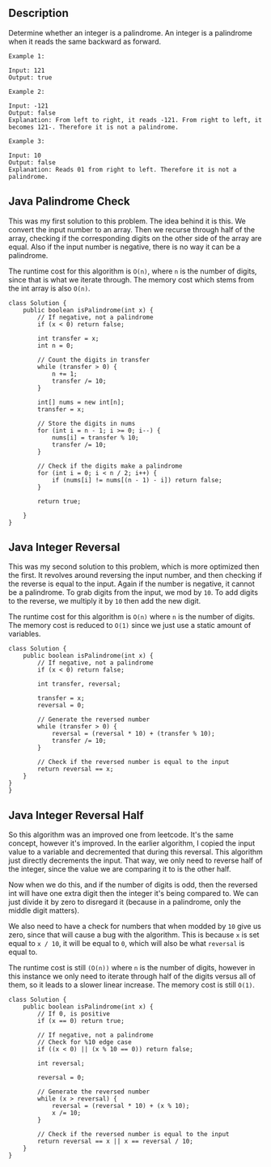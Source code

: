 ## Description

Determine whether an integer is a palindrome. An integer is a palindrome when it reads the same backward as forward.

```
Example 1:

Input: 121
Output: true

Example 2:

Input: -121
Output: false
Explanation: From left to right, it reads -121. From right to left, it becomes 121-. Therefore it is not a palindrome.

Example 3:

Input: 10
Output: false
Explanation: Reads 01 from right to left. Therefore it is not a palindrome.
```

## Java Palindrome Check

This was my first solution to this problem. The idea behind it is this. We convert the input number to an array. Then we recurse through half of the array, checking if the corresponding digits on the other side of the array are equal. Also if the input number is negative, there is no way it can be a palindrome.

The runtime cost for this algorithm is `O(n)`, where `n` is the number of digits, since that is what we iterate through. The memory cost which stems from the int array is also `O(n)`.

```
class Solution {
    public boolean isPalindrome(int x) {
        // If negative, not a palindrome
        if (x < 0) return false;
        
        int transfer = x;
        int n = 0;
        
        // Count the digits in transfer
        while (transfer > 0) {
            n += 1;
            transfer /= 10;
        }
        
        int[] nums = new int[n];
        transfer = x;
        
        // Store the digits in nums
        for (int i = n - 1; i >= 0; i--) {
            nums[i] = transfer % 10;
            transfer /= 10;
        }
        
        // Check if the digits make a palindrome
        for (int i = 0; i < n / 2; i++) {
            if (nums[i] != nums[(n - 1) - i]) return false;
        }
        
        return true;
            
    }
}
```

## Java Integer Reversal

This was my second solution to this problem, which is more optimized then the first. It revolves around reversing the input number, and then checking if the reverse is equal to the input. Again if the number is negative, it cannot be a palindrome. To grab digits from the input, we mod by `10`. To add digits to the reverse, we multiply it by `10` then add the new digit.

The runtime cost for this algorithm is `O(n)` where `n` is the number of digits. The memory cost is reduced to `O(1)` since we just use a static amount of variables.

```
class Solution {
    public boolean isPalindrome(int x) {
        // If negative, not a palindrome
        if (x < 0) return false;
        
        int transfer, reversal;
        
        transfer = x;
        reversal = 0;
        
        // Generate the reversed number
        while (transfer > 0) {
            reversal = (reversal * 10) + (transfer % 10);
            transfer /= 10;
        }
        
        // Check if the reversed number is equal to the input
        return reversal == x;
    }
}
}
```

## Java Integer Reversal Half

So this algorithm was an improved one from leetcode. It's the same concept, however it's improved. In the earlier algorithm, I copied the input value to a variable and decremented that during this reversal. This algorithm just directly decrements the input. That way, we only need to reverse half of the integer, since the value we are comparing it to is the other half.

Now when we do this, and if the number of digits is odd, then the reversed int will have one extra digit then the integer it's being compared to. We can just divide it by zero to disregard it (because in a palindrome, only the middle digit matters).

We also need to have a check for numbers that when modded by `10` give us zero, since that will cause a bug with the algorithm. This is because `x` is set equal to `x / 10`, it will be equal to `0`, which will also be what `reversal` is equal to.

The runtime cost is still `(O(n))` where `n` is the number of digits, however in this instance we only need to iterate through half of the digits versus all of them, so it leads to a slower linear increase. The memory cost is still `O(1)`.

```
class Solution {
    public boolean isPalindrome(int x) {
        // If 0, is positive
        if (x == 0) return true;
        
        // If negative, not a palindrome
        // Check for %10 edge case
        if ((x < 0) || (x % 10 == 0)) return false;
        
        int reversal;
        
        reversal = 0;
        
        // Generate the reversed number
        while (x > reversal) {
            reversal = (reversal * 10) + (x % 10);
            x /= 10;
        }
        
        // Check if the reversed number is equal to the input
        return reversal == x || x == reversal / 10;
    }
}
```
